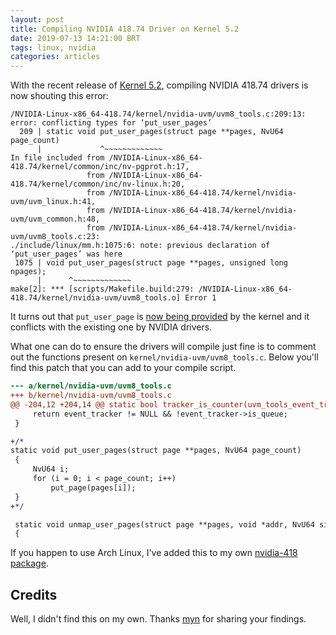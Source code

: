 ```yaml
---
layout: post
title: Compiling NVIDIA 418.74 Driver on Kernel 5.2
date: 2019-07-13 14:21:00 BRT
tags: linux, nvidia
categories: articles
---
```

With the recent release of [Kernel 5.2](https://lkml.org/lkml/2019/7/7/281), compiling NVIDIA 418.74 drivers is now shouting this error:

```text
/NVIDIA-Linux-x86_64-418.74/kernel/nvidia-uvm/uvm8_tools.c:209:13: error: conflicting types for ‘put_user_pages’
  209 | static void put_user_pages(struct page **pages, NvU64 page_count)
      |             ^~~~~~~~~~~~~~
In file included from /NVIDIA-Linux-x86_64-418.74/kernel/common/inc/nv-pgprot.h:17,
                 from /NVIDIA-Linux-x86_64-418.74/kernel/common/inc/nv-linux.h:20,
                 from /NVIDIA-Linux-x86_64-418.74/kernel/nvidia-uvm/uvm_linux.h:41,
                 from /NVIDIA-Linux-x86_64-418.74/kernel/nvidia-uvm/uvm_common.h:48,
                 from /NVIDIA-Linux-x86_64-418.74/kernel/nvidia-uvm/uvm8_tools.c:23:
./include/linux/mm.h:1075:6: note: previous declaration of ‘put_user_pages’ was here
 1075 | void put_user_pages(struct page **pages, unsigned long npages);
      |      ^~~~~~~~~~~~~~
make[2]: *** [scripts/Makefile.build:279: /NVIDIA-Linux-x86_64-418.74/kernel/nvidia-uvm/uvm8_tools.o] Error 1
```

It turns out that `put_user_page` is [now being provided][kernel-commit] by the
kernel and it conflicts with the existing one by NVIDIA drivers.

What one can do to ensure the drivers will compile just fine is to comment out
the functions present on `kernel/nvidia-uvm/uvm8_tools.c`. Below you'll find
this patch that you can add to your compile script.

```diff
--- a/kernel/nvidia-uvm/uvm8_tools.c
+++ b/kernel/nvidia-uvm/uvm8_tools.c
@@ -204,12 +204,14 @@ static bool tracker_is_counter(uvm_tools_event_tracker_t *event_tracker)
     return event_tracker != NULL && !event_tracker->is_queue;
 }

+/*
static void put_user_pages(struct page **pages, NvU64 page_count)
 {
     NvU64 i;
     for (i = 0; i < page_count; i++)
         put_page(pages[i]);
 }
+*/

 static void unmap_user_pages(struct page **pages, void *addr, NvU64 size)
 {
```

If you happen to use Arch Linux, I've added this to my own [nvidia-418
package][nvidia-aur].

## Credits

Well, I didn't find this on my own. Thanks [myn][myn-post] for sharing your
findings.

[kernel-commit]: https://git.kernel.org/pub/scm/linux/kernel/git/stable/linux.git/commit/?id=fc1d8e7cca2daa18d2fe56b94874848adf89d7f5
[nvidia-aur]: https://github.com/kriansa/PKGBUILDs/tree/6c8404033ee9130f9842648902d38b33b2f2fa3d/pkgs/nvidia-418
[myn-post]: https://myn.meganecco.org/1560323400.html
